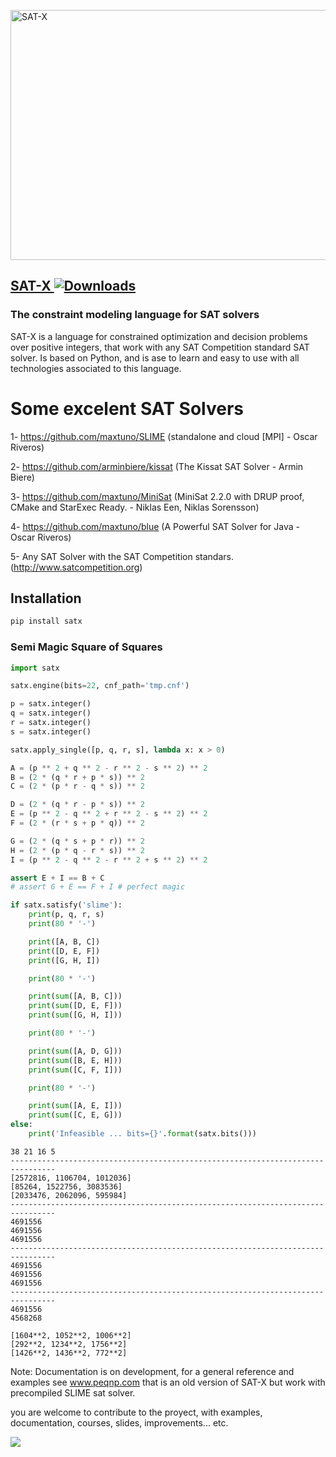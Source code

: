 <a href="https://www.peqnp.com"><img border="0" alt="SAT-X" src="https://raw.githubusercontent.com/maxtuno/SATX/main/SAT-X.jpg" width="640" height="400">


## SAT-X [![Downloads](https://pepy.tech/badge/satx)](https://pepy.tech/project/satx) 
### The constraint modeling language for SAT solvers

SAT-X is a language for constrained optimization and decision problems over positive integers, that work with any SAT Competition standard SAT solver. Is based on Python, and is ase to learn and easy to use with all technologies associated to this language.

# Some excelent SAT Solvers

1- https://github.com/maxtuno/SLIME (standalone and cloud [MPI] - Oscar Riveros)

2- https://github.com/arminbiere/kissat (The Kissat SAT Solver - Armin Biere)

3- https://github.com/maxtuno/MiniSat (MiniSat 2.2.0 with DRUP proof, CMake and StarExec Ready. -  Niklas Een, Niklas Sorensson)

4- https://github.com/maxtuno/blue (A Powerful SAT Solver for Java - Oscar Riveros)

5- Any SAT Solver with the SAT Competition standars. (http://www.satcompetition.org)


## Installation
```python
pip install satx
```

### Semi Magic Square of Squares

```python
import satx

satx.engine(bits=22, cnf_path='tmp.cnf')

p = satx.integer()
q = satx.integer()
r = satx.integer()
s = satx.integer()

satx.apply_single([p, q, r, s], lambda x: x > 0)

A = (p ** 2 + q ** 2 - r ** 2 - s ** 2) ** 2
B = (2 * (q * r + p * s)) ** 2
C = (2 * (p * r - q * s)) ** 2

D = (2 * (q * r - p * s)) ** 2
E = (p ** 2 - q ** 2 + r ** 2 - s ** 2) ** 2
F = (2 * (r * s + p * q)) ** 2

G = (2 * (q * s + p * r)) ** 2
H = (2 * (p * q - r * s)) ** 2
I = (p ** 2 - q ** 2 - r ** 2 + s ** 2) ** 2

assert E + I == B + C
# assert G + E == F + I # perfect magic

if satx.satisfy('slime'):
    print(p, q, r, s)
    print(80 * '-')

    print([A, B, C])
    print([D, E, F])
    print([G, H, I])

    print(80 * '-')

    print(sum([A, B, C]))
    print(sum([D, E, F]))
    print(sum([G, H, I]))

    print(80 * '-')

    print(sum([A, D, G]))
    print(sum([B, E, H]))
    print(sum([C, F, I]))

    print(80 * '-')

    print(sum([A, E, I]))
    print(sum([C, E, G]))
else:
    print('Infeasible ... bits={}'.format(satx.bits()))
```

```
38 21 16 5
--------------------------------------------------------------------------------
[2572816, 1106704, 1012036]
[85264, 1522756, 3083536]
[2033476, 2062096, 595984]
--------------------------------------------------------------------------------
4691556
4691556
4691556
--------------------------------------------------------------------------------
4691556
4691556
4691556
--------------------------------------------------------------------------------
4691556
4568268
```

```
[1604**2, 1052**2, 1006**2]
[292**2, 1234**2, 1756**2]
[1426**2, 1436**2, 772**2]
```

Note: Documentation is on development, for a general reference and examples see www.peqnp.com that is an old version of SAT-X but work with precompiled SLIME sat solver.

you are welcome to contribute to the proyect, with examples, documentation, courses, slides, improvements... etc.

<img src="https://cr-ss-service.azurewebsites.net/api/ScreenShot?widget=summary&username=maxtuno&badges=2&show-avatar=true&style=--header-bg-color:%23000;--border-radius:10px"/>
